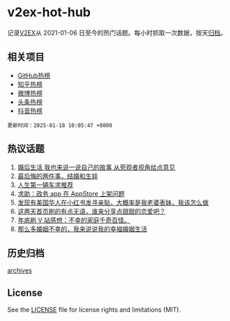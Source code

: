 # v2ex-hot-hub

 记录[V2EX](https://www.v2ex.com/)从 2021-01-06 日至今的热门话题。每小时抓取一次数据，按天[归档](archives)。
 
 ## 相关项目

- [GitHub热榜](https://github.com/lonnyzhang423/github-hot-hub)
- [知乎热榜](https://github.com/lonnyzhang423/zhihu-hot-hub)
- [微博热榜](https://github.com/lonnyzhang423/weibo-hot-hub)
- [头条热榜](https://github.com/lonnyzhang423/toutiao-hot-hub)
- [抖音热榜](https://github.com/lonnyzhang423/douyin-hot-hub)


 `更新时间：2025-01-18 10:05:47 +0800`

## 热议话题

1. [婚后生活 我也来说一说自己的故事 从旁观者视角给点意见](https://www.v2ex.com/t/1105777)
1. [最后悔的两件事，结婚和生娃](https://www.v2ex.com/t/1105924)
1. [人生第一辆车求推荐](https://www.v2ex.com/t/1105804)
1. [求助：政务 app 在 AppStore 上架问题](https://www.v2ex.com/t/1105749)
1. [发现有美国华人在小红书发寻亲贴，大概率是我老婆表妹，我该怎么做](https://www.v2ex.com/t/1105806)
1. [这两天首页刷的有点无语，谁来分享点甜甜的恋爱吧？](https://www.v2ex.com/t/1105797)
1. [年底刷 V 站感想：不幸的家庭千奇百怪。](https://www.v2ex.com/t/1105792)
1. [那么多婚姻不幸的，我来说说我的幸福婚姻生活](https://www.v2ex.com/t/1105902)

## 历史归档

[archives](archives)

## License

See the [LICENSE](LICENSE) file for license rights and limitations (MIT).

